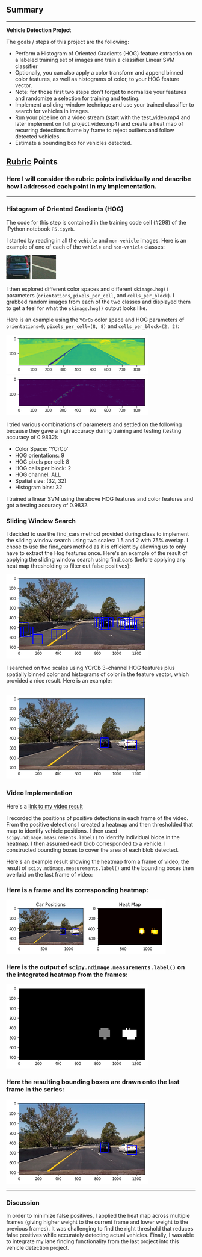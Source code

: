 ## Summary

---

**Vehicle Detection Project**

The goals / steps of this project are the following:

* Perform a Histogram of Oriented Gradients (HOG) feature extraction on a labeled training set of images and train a classifier Linear SVM classifier
* Optionally, you can also apply a color transform and append binned color features, as well as histograms of color, to your HOG feature vector. 
* Note: for those first two steps don't forget to normalize your features and randomize a selection for training and testing.
* Implement a sliding-window technique and use your trained classifier to search for vehicles in images.
* Run your pipeline on a video stream (start with the test_video.mp4 and later implement on full project_video.mp4) and create a heat map of recurring detections frame by frame to reject outliers and follow detected vehicles.
* Estimate a bounding box for vehicles detected.

[//]: # (Image References)
[image1a]: output_images/image0240.png
[image1b]: output_images/image3223.png
[image2a]: output_images/hog_image_before.png
[image2b]: output_images/hog_image_after.png
[image3]: output_images/sliding_window_search1.png
[image4]: output_images/detection_only_cars.png
[image5]: output_images/heatmap1.png
[image6]: output_images/heatmap2.png
[image7]: ./examples/output_bboxes.png
[video1]: ./project_video.mp4

## [Rubric](https://review.udacity.com/#!/rubrics/513/view) Points
### Here I will consider the rubric points individually and describe how I addressed each point in my implementation.  

---
### Histogram of Oriented Gradients (HOG)

The code for this step is contained in the training code cell (#298) of the IPython notebook `P5.ipynb`.  

I started by reading in all the `vehicle` and `non-vehicle` images.  Here is an example of one of each of the `vehicle` and `non-vehicle` classes:

![alt text][image1a]
![alt text][image1b]

I then explored different color spaces and different `skimage.hog()` parameters (`orientations`, `pixels_per_cell`, and `cells_per_block`).  I grabbed random images from each of the two classes and displayed them to get a feel for what the `skimage.hog()` output looks like.

Here is an example using the `YCrCb` color space and HOG parameters of `orientations=9`, `pixels_per_cell=(8, 8)` and `cells_per_block=(2, 2)`:


![alt text][image2a]
![alt text][image2b]

I tried various combinations of parameters and settled on the following because they gave a high accuracy during training and testing (testing accuracy of 0.9832):
* Color Space: 'YCrCb'
* HOG orientations: 9 
* HOG pixels per cell: 8
* HOG cells per block: 2 
* HOG channel: ALL
* Spatial size: (32, 32)
* Histogram bins: 32

I trained a linear SVM using the above HOG features and color features and got a testing accuracy of 0.9832.

### Sliding Window Search

I decided to use the find_cars method provided during class to implement the sliding window search using two scales: 1.5 and 2 with 75% overlap. I chose to use the find_cars method as it is efficient by allowing us to only have to extract the Hog features once. Here's an example of the result of applying the sliding window search using find_cars (before applying any heat map thresholding to filter out false positives):

![alt text][image3]

I searched on two scales using YCrCb 3-channel HOG features plus spatially binned color and histograms of color in the feature vector, which provided a nice result.  Here is an example:

![alt text][image4]
---

### Video Implementation

Here's a [link to my video result](./test_videos_output/project_video_output.mp4)


I recorded the positions of positive detections in each frame of the video.  From the positive detections I created a heatmap and then thresholded that map to identify vehicle positions.  I then used `scipy.ndimage.measurements.label()` to identify individual blobs in the heatmap.  I then assumed each blob corresponded to a vehicle.  I constructed bounding boxes to cover the area of each blob detected.  

Here's an example result showing the heatmap from a frame of video, the result of `scipy.ndimage.measurements.label()` and the bounding boxes then overlaid on the last frame of video:

### Here is a frame and its corresponding heatmap:

![alt text][image5]

### Here is the output of `scipy.ndimage.measurements.label()` on the integrated heatmap from the frames:
![alt text][image6]

### Here the resulting bounding boxes are drawn onto the last frame in the series:
![alt text][image4]



---

### Discussion

In order to minimize false positives, I applied the heat map across multiple frames (giving higher weight to the current frame and lower weight to the previous frames). It was challenging to find the right threshold that reduces false positives while accurately detecting actual vehicles. Finally, I was able to integrate my lane finding functionality from the last project into this vehicle detection project.

